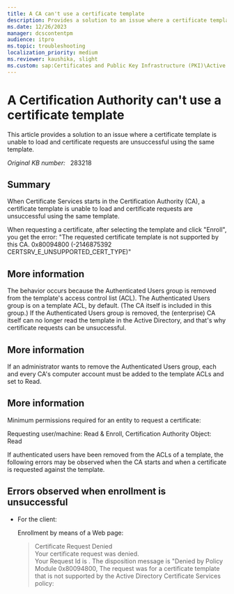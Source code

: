 ```yaml
---
title: A CA can't use a certificate template
description: Provides a solution to an issue where a certificate template is unable to load and certificate requests are unsuccessful using the same template.
ms.date: 12/26/2023
manager: dcscontentpm
audience: itpro
ms.topic: troubleshooting
localization_priority: medium
ms.reviewer: kaushika, slight
ms.custom: sap:Certificates and Public Key Infrastructure (PKI)\Active Directory Certificate Services (ADCS), csstroubleshoot
---
```

# A Certification Authority can't use a certificate template

This article provides a solution to an issue where a certificate template is unable to load and certificate requests are unsuccessful using the same template.

_Original KB number:_ &nbsp; 283218

## Summary

When Certificate Services starts in the Certification Authority (CA), a certificate template is unable to load and certificate requests are unsuccessful using the same template.

When requesting a certificate, after selecting the template and click "Enroll", you get the error: "The requested certificate template is not supported by this CA. 0x80094800 (-2146875392 CERTSRV_E_UNSUPPORTED_CERT_TYPE)"

## More information

The behavior occurs because the Authenticated Users group is removed from the template's access control list (ACL). The Authenticated Users group is on a template ACL, by default. (The CA itself is included in this group.) If the Authenticated Users group is removed, the (enterprise) CA itself can no longer read the template in the Active Directory, and that's why certificate requests can be unsuccessful.

## More information

If an administrator wants to remove the Authenticated Users group, each and every CA's computer account must be added to the template ACLs and set to Read.

## More information

Minimum permissions required for an entity to request a certificate:  

Requesting user/machine: Read & Enroll, Certification Authority Object: Read 

If authenticated users have been removed from the ACLs of a template, the following errors may be observed when the CA starts and when a certificate is requested against the template. 

## Errors observed when enrollment is unsuccessful

- For the client:

    Enrollment by means of a Web page:
  
  > Certificate Request Denied  
  Your certificate request was denied.  
  Your Request Id is <RequestID>. The disposition message is "Denied by Policy Module 0x80094800, The request was for a certificate template that is not supported by the Active Directory Certificate Services policy: <Template information> 
  
  
  Enrollment by means of the Microsoft Management Console (MMC):
  The requested certificate template is not supported by this CA.
  
  <CA info> 
  
  Denied by Policy Module 0x80094800, The request was for a certificate template that is not supported by the Active Directory Certificate Services Policy: <Template information>. 
  
  The requested certificate template is not supported by this CA. 0x80094800 (-2146875392 CERTSRV_E_UNSUPPORTED_CERT_TYPE) 
  
  A certification authority that can issue the requested certificate type is not available.   
  
- For the CA:

  > Event Type:Warning  
  Event Source: CertificationAuthority  
  Event ID: 53  
    
  Description:  
  Active Directory Certificate Services denied request <request ID> because The requested certificate template is not supported by this CA. 0x80094800 (-2146875392 CERTSRV_E_UNSUPPORTED_CERT_TYPE).  The request was for <Template name>.  Additional information: Denied by Policy Module  0x80094800, The request was for a certificate template that is not supported by the Active Directory Certificate Services policy: <Template info> 
  
- Error on CA When Certificate Services starts

> Event Type:Warning
Event Source: CertificationAuthority   
Event ID: 77  
Description:  
The "Windows default" Policy Module logged the following warning: The <template_name> Certificate Template could not be loaded.  Element not found. 0x80070490 (WIN32: 1168 ERROR_NOT_FOUND). 
